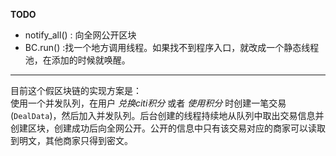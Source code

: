 **TODO**

- notify_all() : 向全网公开区块
- BC.run()    :找一个地方调用线程。如果找不到程序入口，就改成一个静态线程池，在添加的时候就唤醒。

---
目前这个假区块链的实现方案是：   
使用一个并发队列，在用户 *兑换citi积分* 或者 *使用积分* 时创建一笔交易(`DealData`)，然后加入并发队列。后台创建的线程持续地从队列中取出交易信息并创建区块，创建成功后向全网公开。公开的信息中只有该交易对应的商家可以读取到明文，其他商家只得到密文。    
